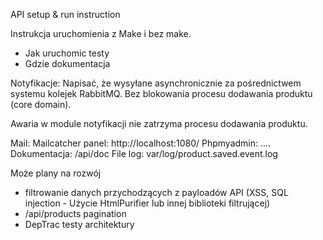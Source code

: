 API setup & run instruction


Instrukcja uruchomienia z Make i bez make.
- Jak uruchomic testy
- Gdzie dokumentacja



Notyfikacje:
Napisać, że wysyłane asynchronicznie za pośrednictwem systemu kolejek RabbitMQ.
Bez blokowania procesu dodawania produktu (core domain).

Awaria w module notyfikacji nie zatrzyma procesu dodawania produktu.


Mail: Mailcatcher panel:  http://localhost:1080/
Phpmyadmin: ....
Dokumentacja: /api/doc
File log: var/log/product.saved.event.log


Może plany na rozwój
- filtrowanie danych przychodzących z payloadów API (XSS, SQL injection - Użycie HtmlPurifier lub innej biblioteki filtrującej)  
- /api/products pagination
- DepTrac testy architektury
